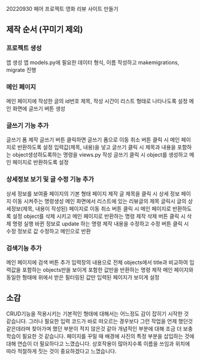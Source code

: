 20220930 페어 프로젝트
영화 리뷰 사이트 만들기
## 제작 순서 (꾸미기 제외)
### 프로젝트 생성
앱 생성
앱 models.py에 필요한 데이터 형식, 이름 작성하고 makemigrations, migrate 진행

### 메인 페이지
메인 페이지에 작성한 글의 id번호 제목, 작성 시간이 리스트 형태로 나타나도록 설정
메인 화면에 글쓰기 버튼 생성

### 글쓰기 기능 추가
글쓰기 폼 제작
글쓰기 버튼 클릭하면 글쓰기 폼으로 이동
취소 버튼 클릭 시 메인 페이지로 반환하도록 설정
입력값(제목, 내용)을 넣고 글쓰기 클릭 시 제목과 내용을 포함하는 object생성하도록하는 명령을 views.py 작성
글쓰기 클릭 시 object를 생성하고 메인 페이지로 반환하도록 설정

### 상세정보 보기 및 글 수정 기능 추가
상세 정보를 보여줄 페이지의 기본 형태 페이지 제작
글 제목을 클릭 시 상세 정보 페이지 이동 시켜주는 명령생성
메인 화면에서 리스트에 있는 리뷰글의 제목 글릭시 글의 상세정보(제목, 내용이 작성된) 페이지로 이동
취소 버튼 클릭 시 메인 페이지로 반환하도록 설정
object를 삭제 시키고 메인 페이지로 반환하는 명령 제작
삭제 버튼 클릭 시 삭제 명령 실행
바뀐 정보로 update 하는 명령 제작
내용을 수정하고 수정 버튼 클릭 시 수정 정보로 값 수정하고 메인으로 반환

### 검색기능 추가
메인 페이지에 검색 버튼 추가
입력창의 내용으로 전체 objects에서 title과 비교하여 입력값을 포함하는 objects만을 보이게 포함한 값만을 반환하는 명령 제작
메인 페이지와 동일한 형태에 위에서 받은 필터링된 값만 입력된 페이지가 보이게 설정

## 소감
CRUD기능을 적용시키는 기본적인 형태에 대해서는 어느정도 감이 잡히기 시작한 것 같습니다.
그러나 필요한 입력 코드가 바로 떠오르는 경우보다 그런 작업을 언제 했던것 같은데라며 찾아가며 했던 부분이 적지 않은것 같아 개념적인 부분에 대해 조금 더 보충학습이 필요한 것 같습니다.
페이지를 꾸밀 때 배경에 사진의 특정 부분을 삽입하는 것에 대해 연습이 더 필요하다고 느꼈습니다.
상호작용이 많아지수록 이름을 쓰임과 위치에 따라 적절하게 짓는 것이 중요하겠다고 느꼈습니다.